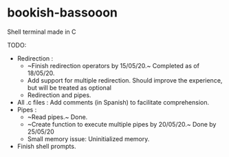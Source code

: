 # bookish-bassooon
Shell terminal made in C

TODO:

* Redirection : 
  * ~Finish redirection operators by 15/05/20.~ Completed as of 18/05/20.
  * Add support for multiple redirection. Should improve the experience, but will be treated as optional
  * Redirection and pipes.
* All .c files : Add comments (in Spanish) to facilitate comprehension.
* Pipes :
  * ~Read pipes.~ Done.
  * ~Create function to execute multiple pipes by 20/05/20.~ Done by 25/05/20
  * Small memory issue: Uninitialized memory.
* Finish shell prompts.
